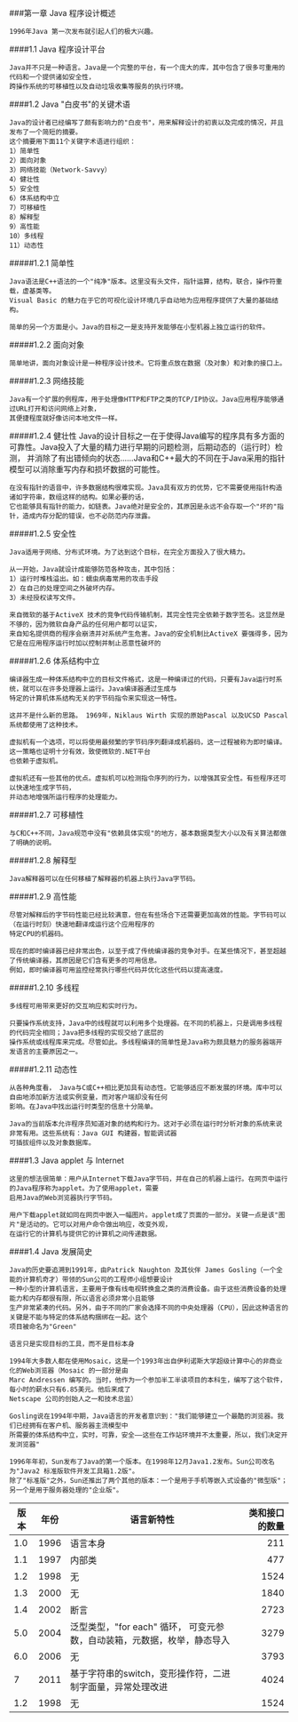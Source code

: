 ###第一章 Java 程序设计概述

    1996年Java 第一次发布就引起人们的极大兴趣。
####1.1 Java 程序设计平台

    Java并不只是一种语言。Java是一个完整的平台，有一个庞大的库，其中包含了很多可重用的代码和一个提供诸如安全性，
    跨操作系统的可移植性以及自动垃圾收集等服务的执行环境。
    
####1.2 Java "白皮书"的关键术语

    Java的设计者已经编写了颇有影响力的"白皮书"，用来解释设计的初衷以及完成的情况，并且发布了一个简短的摘要。
    这个摘要用下面11个关键字术语进行组织：
    1）简单性
    2）面向对象
    3）网络技能（Network-Savvy）
    4）健壮性
    5）安全性
    6）体系结构中立
    7）可移植性
    8）解释型
    9）高性能
    10）多线程
    11）动态性
    
#####1.2.1 简单性

    Java语法是C++语法的一个"纯净"版本。这里没有头文件，指针运算，结构，联合，操作符重载，虚基类等。
    Visual Basic 的魅力在于它的可视化设计环境几乎自动地为应用程序提供了大量的基础结构。
    
    简单的另一个方面是小。Java的目标之一是支持开发能够在小型机器上独立运行的软件。
    
#####1.2.2 面向对象

    简单地讲，面向对象设计是一种程序设计技术。它将重点放在数据（及对象）和对象的接口上。
    
#####1.2.3 网络技能

    Java有一个扩展的例程库，用于处理像HTTP和FTP之类的TCP/IP协议。Java应用程序能够通过URL打开和访问网络上对象，
    其便捷程度就好像访问本地文件一样。
    
#####1.2.4 健壮性
    Java的设计目标之一在于使得Java编写的程序具有多方面的可靠性。Java投入了大量的精力进行早期的问题检测，后期动态的（运行时）检测，
    并消除了有出错倾向的状态......Java和C++最大的不同在于Java采用的指针模型可以消除重写内存和损坏数据的可能性。
    
    在没有指针的语音中，许多数据结构很难实现。Java具有双方的优势，它不需要使用指针构造诸如字符串，数组这样的结构。如果必要的话，
    它也能够具有指针的能力，如链表。Java绝对是安全的，其原因是永远不会存取一个"坏的"指针，造成内存分配的错误，也不必防范内存泄露。
    
#####1.2.5 安全性

    Java适用于网络、分布式环境。为了达到这个目标，在完全方面投入了很大精力。
    
    从一开始，Java就设计成能够防范各种攻击，其中包括：
    1）运行时堆栈溢出。如：蠕虫病毒常用的攻击手段
    2）在自己的处理空间之外破坏内存。
    3）未经授权读写文件。
    
    来自微软的基于ActiveX 技术的竞争代码传输机制，其完全性完全依赖于数字签名。这显然是不够的，因为微软自身产品的任何用户都可以证实，
    来自知名提供商的程序会崩溃并对系统产生危害。Java的安全机制比ActiveX 要强得多，因为它是在应用程序运行时加以控制并制止恶意性破坏的
    
#####1.2.6 体系结构中立

    编译器生成一种体系结构中立的目标文件格式，这是一种编译过的代码，只要有Java运行时系统，就可以在许多处理器上运行。Java编译器通过生成与
    特定的计算机体系结构无关的字节码指令来实现这一特性。
    
    这并不是什么新的思路。 1969年，Niklaus Wirth 实现的原始Pascal 以及UCSD Pascal 系统都使用了这种技术。
    
    虚拟机有一个选项，可以将使用最频繁的字节码序列翻译成机器码，这一过程被称为即时编译。这一策略也证明十分有效，致使微软的.NET平台
    也依赖于虚拟机。
    
    虚拟机还有一些其他的优点。虚拟机可以检测指令序列的行为，以增强其安全性。有些程序还可以快速地生成字节码，
    并动态地增强所运行程序的处理能力。
    
#####1.2.7 可移植性

    与C和C++不同，Java规范中没有"依赖具体实现"的地方，基本数据类型大小以及有关算法都做了明确的说明。
    
#####1.2.8 解释型

    Java解释器可以在任何移植了解释器的机器上执行Java字节码。
    
#####1.2.9 高性能
    
    尽管对解释后的字节码性能已经比较满意，但在有些场合下还需要更加高效的性能。字节码可以（在运行时刻）快速地翻译成运行这个应用程序的
    特定CPU的机器码。
    
    现在的即时编译器已经非常出色，以至于成了传统编译器的竞争对手。在某些情况下，甚至超越了传统编译器，其原因是它们含有更多的可用信息。
    例如，即时编译器可用监控经常执行哪些代码并优化这些代码以提高速度。
  
#####1.2.10 多线程
    
    多线程可用带来更好的交互响应和实时行为。
    
    只要操作系统支持，Java中的线程就可以利用多个处理器。在不同的机器上，只是调用多线程的代码完全相同；Java把多线程的实现交给了底层的
    操作系统或线程库来完成。尽管如此。多线程编译的简单性是Java称为颇具魅力的服务器端开发语言的主要原因之一。
    
#####1.2.11 动态性

    从各种角度看， Java与C或C++相比更加具有动态性。它能够适应不断发展的环境。库中可以自由地添加新方法或实例变量，而对客户端却没有任何
    影响。在Java中找出运行时类型的信息十分简单。
    
    Java的当前版本允许程序员知道对象的结构和行为。这对于必须在运行时分析对象的系统来说非常有用。这些系统有：Java GUI 构建器，智能调试器
    可插拔组件以及对象数据库。

####1.3 Java applet 与 Internet
    
    这里的想法很简单：用户从Internet下载Java字节码，并在自己的机器上运行。在网页中运行的Java程序称为applet。为了使用applet，需要
    启用Java的Web浏览器执行字节码。
    
    用户下载applet就如同在网页中嵌入一幅图片。applet成了页面的一部分。关键一点是该"图片"是活动的。它可以对用户命令做出响应，改变外观，
    在运行它的计算机与提供它的计算机之间传递数据。
    
####1.4 Java 发展简史

    Java的历史要追溯到1991年，由Patrick Naughton 及其伙伴 James Gosling（一个全能的计算机奇才）带领的Sun公司的工程师小组想要设计
    一种小型的计算机语言，主要用于像有线电视转换盒之类的消费设备。由于这些消费设备的处理能力和内存都很有限，所以语言必须非常小且能够
    生产非常紧凑的代码。另外，由于不同的厂家会选择不同的中央处理器（CPU），因此这种语言的关键是不能与特定的体系结构捆绑在一起。这个
    项目被命名为"Green"
    
    语言只是实现目标的工具，而不是目标本身
    
    1994年大多数人都在使用Mosaic，这是一个1993年出自伊利诺斯大学超级计算中心的非商业化的Web浏览器（Mosaic 的一部分是由
    Marc Andressen 编写的。当时，他作为一个参加半工半读项目的本科生，编写了这个软件，每小时的薪水只有6.85美元。他后来成了
    Netscape 公司的创始人之一和技术总监）
    
    Gosling说在1994年中期，Java语言的开发者意识到："我们能够建立一个最酷的浏览器。我们已经拥有在客户机、服务器主流模型中
    所需要的体系结构中立，实时，可靠，安全——这些在工作站环境并不太重要，所以，我们决定开发浏览器"
    
    1996年年初，Sun发布了Java的第一个版本。在1998年12月Java1.2发布。Sun公司改名为"Java2 标准版软件开发工具箱1.2版"。
    除了"标准版"之外，Sun还推出了两个其他的版本：一个是用于手机等嵌入式设备的"微型版"；另一个是用于服务器处理的"企业版"。
    
    
   |版本|年份|语言新特性|类和接口的数量|
   |-|-|-|-:|
   |1.0|1996|语言本身|211|
   |1.1|1997|内部类|477|
   |1.2|1998|无|1524|
   |1.3|2000|无|1840|
   |1.4|2002|断言|2723|
   |5.0|2004|泛型类型，"for each" 循环， 可变元参数，自动装箱，元数据，枚举，静态导入|3279|
   |6.0|2006|无|3793|
   |7|2011|基于字符串的switch，变形操作符，二进制字面量，异常处理改进|4024|
   |1.2|1998|无|1524|